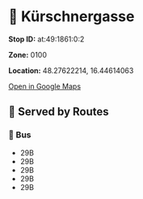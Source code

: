 # 🚉 Kürschnergasse


**Stop ID:** at:49:1861:0:2

**Zone:** 0100

**Location:** 48.27622214, 16.44614063

[Open in Google Maps](https://www.google.com/maps?q=48.27622214,16.44614063)

## 🚆 Served by Routes

### 🚌 Bus
- 29B
- 29B
- 29B
- 29B
- 29B